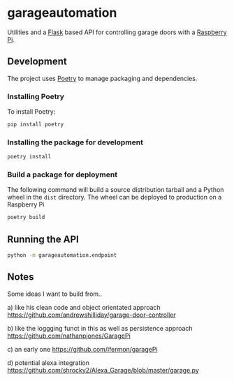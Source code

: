 # garageautomation

Utilities and a [Flask](https://www.palletsprojects.com/p/flask/) based API for
controlling garage doors with a [Raspberry Pi](https://www.raspberrypi.org/).


## Development

The project uses [Poetry](https://python-poetry.org/) to manage packaging and
dependencies. 

### Installing Poetry

To install Poetry:

```bash
pip install poetry
```

### Installing the package for development

```bash
poetry install
```

### Build a package for deployment

The following command will build a source distribution tarball and a Python
wheel in the `dist` directory. The wheel can be deployed to production on a
Raspberry Pi

```bash
poetry build
```

## Running the API

```bash
python -m garageautomation.endpoint
```

## Notes
Some ideas I want to build from.. 

a) like his clean code and object orientated
approach https://github.com/andrewshilliday/garage-door-controller 

b) like the
loggging funct in this as well as persistence approach
https://github.com/nathanpjones/GaragePi 

c) an early one
https://github.com/ifermon/garagePi 

d) potential alexa integration
https://github.com/shrocky2/Alexa_Garage/blob/master/garage.py

